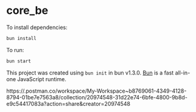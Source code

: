 # core_be

To install dependencies:

```bash
bun install
```

To run:

```bash
bun start
```

This project was created using `bun init` in bun v1.3.0. [Bun](https://bun.com) is a fast all-in-one JavaScript runtime.

https://.postman.co/workspace/My-Workspace~b8769061-4349-4128-8794-01be7e7563a8/collection/20974548-31d22e74-6bfe-4800-9b8d-e9c54417083a?action=share&creator=20974548
